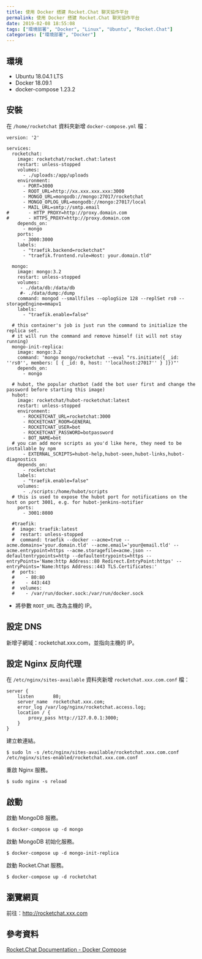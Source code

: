 ```yaml
---
title: 使用 Docker 搭建 Rocket.Chat 聊天協作平台
permalink: 使用 Docker 搭建 Rocket.Chat 聊天協作平台
date: 2019-02-08 18:55:08
tags: ["環境部署", "Docker", "Linux", "Ubuntu", "Rocket.Chat"]
categories: ["環境部署", "Docker"]
---
```


## 環境
- Ubuntu 18.04.1 LTS
- Docker 18.09.1
- docker-compose 1.23.2

## 安裝
在 `/home/rocketchat` 資料夾新增 `docker-compose.yml` 檔：
```YML
version: '2'

services:
  rocketchat:
    image: rocketchat/rocket.chat:latest
    restart: unless-stopped
    volumes:
      - ./uploads:/app/uploads
    environment:
      - PORT=3000
      - ROOT_URL=http://xx.xxx.xxx.xxx:3000
      - MONGO_URL=mongodb://mongo:27017/rocketchat
      - MONGO_OPLOG_URL=mongodb://mongo:27017/local
      - MAIL_URL=smtp://smtp.email
#       - HTTP_PROXY=http://proxy.domain.com
#       - HTTPS_PROXY=http://proxy.domain.com
    depends_on:
      - mongo
    ports:
      - 3000:3000
    labels:
      - "traefik.backend=rocketchat"
      - "traefik.frontend.rule=Host: your.domain.tld"

  mongo:
    image: mongo:3.2
    restart: unless-stopped
    volumes:
     - ./data/db:/data/db
     #- ./data/dump:/dump
    command: mongod --smallfiles --oplogSize 128 --replSet rs0 --storageEngine=mmapv1
    labels:
      - "traefik.enable=false"

  # this container's job is just run the command to initialize the replica set.
  # it will run the command and remove himself (it will not stay running)
  mongo-init-replica:
    image: mongo:3.2
    command: 'mongo mongo/rocketchat --eval "rs.initiate({ _id: ''rs0'', members: [ { _id: 0, host: ''localhost:27017'' } ]})"'
    depends_on:
      - mongo

  # hubot, the popular chatbot (add the bot user first and change the password before starting this image)
  hubot:
    image: rocketchat/hubot-rocketchat:latest
    restart: unless-stopped
    environment:
      - ROCKETCHAT_URL=rocketchat:3000
      - ROCKETCHAT_ROOM=GENERAL
      - ROCKETCHAT_USER=bot
      - ROCKETCHAT_PASSWORD=botpassword
      - BOT_NAME=bot
  # you can add more scripts as you'd like here, they need to be installable by npm
      - EXTERNAL_SCRIPTS=hubot-help,hubot-seen,hubot-links,hubot-diagnostics
    depends_on:
      - rocketchat
    labels:
      - "traefik.enable=false"
    volumes:
      - ./scripts:/home/hubot/scripts
  # this is used to expose the hubot port for notifications on the host on port 3001, e.g. for hubot-jenkins-notifier
    ports:
      - 3001:8080

  #traefik:
  #  image: traefik:latest
  #  restart: unless-stopped
  #  command: traefik --docker --acme=true --acme.domains='your.domain.tld' --acme.email='your@email.tld' --acme.entrypoint=https --acme.storagefile=acme.json --defaultentrypoints=http --defaultentrypoints=https --entryPoints='Name:http Address::80 Redirect.EntryPoint:https' --entryPoints='Name:https Address::443 TLS.Certificates:'
  #  ports:
  #    - 80:80
  #    - 443:443
  #  volumes:
  #    - /var/run/docker.sock:/var/run/docker.sock
```
- 將參數 `ROOT_URL` 改為主機的 IP。

## 設定 DNS
新增子網域：rocketchat.xxx.com，並指向主機的 IP。

## 設定 Nginx 反向代理
在 `/etc/nginx/sites-available` 資料夾新增 `rocketchat.xxx.com.conf` 檔：
```
server {
    listen       80;
    server_name  rocketchat.xxx.com;
    error_log /var/log/nginx/rocketchat.access.log;
    location / {
        proxy_pass http://127.0.0.1:3000;
    }
}
```

建立軟連結。
```
$ sudo ln -s /etc/nginx/sites-available/rocketchat.xxx.com.conf /etc/nginx/sites-enabled/rocketchat.xxx.com.conf
```

重啟 Nginx 服務。
```
$ sudo nginx -s reload
```

## 啟動
啟動 MongoDB 服務。
```
$ docker-compose up -d mongo
```

啟動 MongoDB 初始化服務。
```
$ docker-compose up -d mongo-init-replica
```

啟動 Rocket.Chat 服務。
```
$ docker-compose up -d rocketchat
```

## 瀏覽網頁
前往：http://rocketchat.xxx.com

## 參考資料
[Rocket.Chat Documentation - Docker Compose](https://rocket.chat/docs/installation/docker-containers/available-images/)

